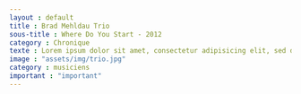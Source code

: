 ```yaml
---
layout : default
title : Brad Mehldau Trio
sous-title : Where Do You Start - 2012
category : Chronique
texte : Lorem ipsum dolor sit amet, consectetur adipisicing elit, sed do eiusmod tempor incididunt ut labore et dolore magna aliqua. Ut enim ad minim veniam, quis nostrud exercitation ullamco laboris nisi ut aliquip ex ea commodo consequat. Duis aute irure dolor in reprehenderit in voluptate velit esse cillum dolore eu fugiat nulla pariatur. Excepteur sint occaecat cupidatat non proident, sunt in culpa qui officia deserunt mollit anim id est laborum.
image : "assets/img/trio.jpg"
category : musiciens
important : "important"
---
```

